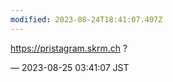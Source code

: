 ```yaml
---
modified: 2023-08-24T18:41:07.407Z
---
```


<p><a href="https://pristagram.skrm.ch" target="_blank" rel="nofollow noopener noreferrer" translate="no"><span class="invisible">https://</span><span class="">pristagram.skrm.ch</span><span class="invisible"></span></a> ?</p>

&mdash; 2023-08-25 03:41:07 JST

<!-- Original URL: https://mastodon.social/@sakuramochi0/110946056104056620-->
